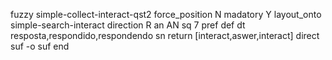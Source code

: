 fuzzy simple-collect-interact-qst2
   force_position N
   madatory Y
   layout_onto simple-search-interact
   direction R
   an AN
   sq 7
   pref 
   def 
    dt resposta,respondido,respondendo
    sn 
    return [interact,aswer,interact]
    direct 
   suf -o
   suf 
end
